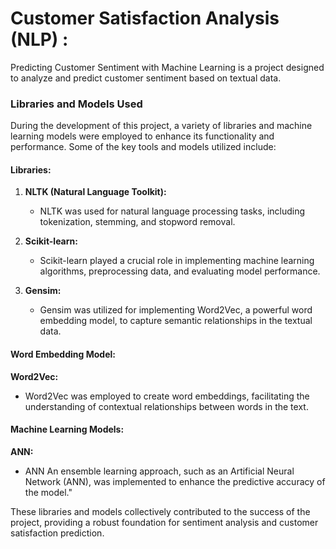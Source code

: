 
# Customer Satisfaction Analysis (NLP) : 

Predicting Customer Sentiment with Machine Learning is a project designed to analyze and predict customer sentiment based on textual data.

### Libraries and Models Used

During the development of this project, a variety of libraries and machine learning models were employed to enhance its functionality and performance. Some of the key tools and models utilized include:

#### Libraries:

1. **NLTK (Natural Language Toolkit):**
   - NLTK was used for natural language processing tasks, including tokenization, stemming, and stopword removal.

2. **Scikit-learn:**
   - Scikit-learn played a crucial role in implementing machine learning algorithms, preprocessing data, and evaluating model performance.

3. **Gensim:**
   - Gensim was utilized for implementing Word2Vec, a powerful word embedding model, to capture semantic relationships in the textual data.

#### Word Embedding Model:

  **Word2Vec:**
   - Word2Vec was employed to create word embeddings, facilitating the understanding of contextual relationships between words in the text.

#### Machine Learning Models:

**ANN:**
   - ANN An ensemble learning approach, such as an Artificial Neural Network (ANN), was implemented to enhance the predictive accuracy of the model."

These libraries and models collectively contributed to the success of the project, providing a robust foundation for sentiment analysis and customer satisfaction prediction.
